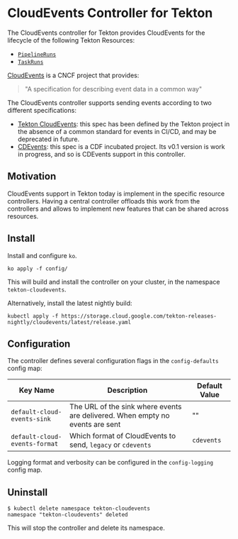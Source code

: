 # CloudEvents Controller for Tekton

The CloudEvents controller for Tekton provides CloudEvents for the lifecycle of
the following Tekton Resources:

- [`PipelineRuns`](https://tekton.dev/docs/pipelines/pipelineruns/)
- [`TaskRuns`](https://tekton.dev/docs/pipelines/taskruns/)

[CloudEvents](https://cloudevents.io/) is a CNCF project that provides:

> "A specification for describing event data in a common way"

The CloudEvents controller supports sending events according to two different
specifications:

- [Tekton CloudEvents](https://tekton.dev/docs/pipelines/events/#events-via-cloudevents):
  this spec has been defined by the Tekton project in the absence of a common
  standard for events in CI/CD, and may be deprecated in future.
- [CDEvents](https://cdevents.dev): this spec is a CDF incubated project. Its
  v0.1 version is work in progress, and so is CDEvents support in this
  controller.

## Motivation

CloudEvents support in Tekton today is implement in the specific resource
controllers. Having a central controller offloads this work from the controllers
and allows to implement new features that can be shared across resources.

## Install

Install and configure `ko`.

```shell
ko apply -f config/
```

This will build and install the controller on your cluster, in the namespace
`tekton-cloudevents`.

Alternatively, install the latest nightly build:

```shell
kubectl apply -f https://storage.cloud.google.com/tekton-releases-nightly/cloudevents/latest/release.yaml
```

## Configuration

The controller defines several configuration flags in the `config-defaults`
config map:

| Key Name | Description | Default Value |
|----------|-------------|---------------|
| `default-cloud-events-sink` | The URL of the sink where events are delivered. When empty no events are sent | "" |
| `default-cloud-events-format` | Which format of CloudEvents to send, `legacy` or `cdevents` | `cdevents` |

Logging format and verbosity can be configured in the `config-logging` config map.

## Uninstall

```shell
$ kubectl delete namespace tekton-cloudevents
namespace "tekton-cloudevents" deleted
```

This will stop the controller and delete its namespace.
